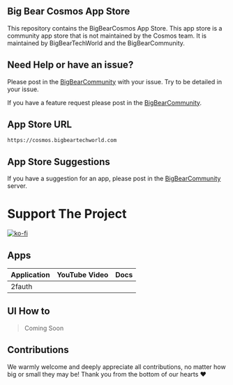 ## Big Bear Cosmos App Store

This repository contains the BigBearCosmos App Store. This app store is a community app store that is not maintained by the Cosmos team. It is maintained by BigBearTechWorld and the BigBearCommunity.

## Need Help or have an issue?

Please post in the [BigBearCommunity](https://community.bigbeartechworld.com/c/big-bear-cosmos/10) with your issue. Try to be detailed in your issue.

If you have a feature request please post in the [BigBearCommunity](https://community.bigbeartechworld.com/c/big-bear-casaos/bigbearcosmos-suggestions/40).

## App Store URL

```text
https://cosmos.bigbeartechworld.com
```

## App Store Suggestions

If you have a suggestion for an app, please post in the [BigBearCommunity](https://community.bigbeartechworld.com) server.

# Support The Project

[![ko-fi](https://ko-fi.com/img/githubbutton_sm.svg)](https://ko-fi.com/E1E5NDK3I)

## Apps

| Application | YouTube Video | Docs |
| ----------- | ------------- | ---- |
| 2fauth      |               |      |

## UI How to

> Coming Soon

<!-- [![Video](https://img.youtube.com/vi/rqFUeDDb5uA/0.jpg)](https://youtu.be/rqFUeDDb5uA) -->

## Contributions

We warmly welcome and deeply appreciate all contributions, no matter how big or small they may be! Thank you from the bottom of our hearts ❤️
